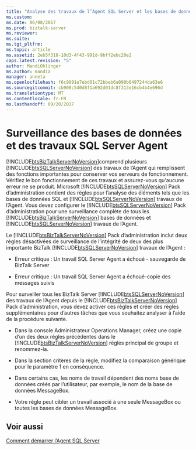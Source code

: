 ```yaml
---
title: "Analyse des travaux de l’Agent SQL Server et les bases de données | Documents Microsoft"
ms.custom: 
ms.date: 06/08/2017
ms.prod: biztalk-server
ms.reviewer: 
ms.suite: 
ms.tgt_pltfrm: 
ms.topic: article
ms.assetid: 2eb5f318-10d3-4f43-991d-9bff2ebc20e2
caps.latest.revision: "5"
author: MandiOhlinger
ms.author: mandia
manager: anneta
ms.openlocfilehash: f6c9991e7ebd61c72bbeb6a090b0497244da63e6
ms.sourcegitcommit: cb908c540d8f1a692d01dc8f313e16cb4b4e696d
ms.translationtype: MT
ms.contentlocale: fr-FR
ms.lasthandoff: 09/20/2017
---
```

# <a name="monitoring-sql-server-agent-jobs-and-databases"></a>Surveillance des bases de données et des travaux SQL Server Agent
[!INCLUDE[btsBizTalkServerNoVersion](../includes/btsbiztalkservernoversion-md.md)]comprend plusieurs [!INCLUDE[btsSQLServerNoVersion](../includes/btssqlservernoversion-md.md)] des travaux de l’Agent qui remplissent des fonctions importantes pour conserver vos serveurs de fonctionnement. Vérifiez le bon fonctionnement de ces travaux et assurez-vous qu'aucune erreur ne se produit. Microsoft [!INCLUDE[btsSQLServerNoVersion](../includes/btssqlservernoversion-md.md)] Pack d’administration contient des règles pour l’analyse des éléments tels que les bases de données SQL et [!INCLUDE[btsSQLServerNoVersion](../includes/btssqlservernoversion-md.md)] travaux de l’Agent. Vous devez configurer le [!INCLUDE[btsSQLServerNoVersion](../includes/btssqlservernoversion-md.md)] Pack d’administration pour une surveillance complète de tous les [!INCLUDE[btsBizTalkServerNoVersion](../includes/btsbiztalkservernoversion-md.md)] bases de données et [!INCLUDE[btsSQLServerNoVersion](../includes/btssqlservernoversion-md.md)] travaux de l’Agent.  
  
 Le [!INCLUDE[btsBizTalkServerNoVersion](../includes/btsbiztalkservernoversion-md.md)] Pack d’administration inclut deux règles désactivées de surveillance de l’intégrité de deux des plus importante BizTalk [!INCLUDE[btsSQLServerNoVersion](../includes/btssqlservernoversion-md.md)] travaux de l’Agent :  
  
-   Erreur critique : Un travail SQL Server Agent a échoué - sauvegarde de BizTalk Server  
  
-   Erreur critique : Un travail SQL Server Agent a échoué-copie des messages suivis  
  
 Pour surveiller tous les BizTalk Server [!INCLUDE[btsSQLServerNoVersion](../includes/btssqlservernoversion-md.md)] des travaux de l’Agent depuis le [!INCLUDE[btsBizTalkServerNoVersion](../includes/btsbiztalkservernoversion-md.md)] Pack d’administration, vous devez activer ces règles et créer des règles supplémentaires pour d’autres tâches que vous souhaitez analyser à l’aide de la procédure suivante.  
  
-   Dans la console Administrateur Operations Manager, créez une copie d’un des deux règles précédentes dans le [!INCLUDE[btsBizTalkServerNoVersion](../includes/btsbiztalkservernoversion-md.md)] règles principal de groupe et renommez-la.  
  
-   Dans la section critères de la règle, modifiez la comparaison générique pour le paramètre 1 en conséquence.  
  
-   Dans certains cas, les noms de travail dépendent des noms base de données créés par l’utilisateur, par exemple, le nom de la base de données MessageBox.  
  
-   Votre règle peut cibler un travail associé à une seule MessageBox ou toutes les bases de données MessageBox.  
  
## <a name="see-also"></a>Voir aussi  
 [Comment démarrer l’Agent SQL Server](../technical-guides/how-to-start-the-sql-server-agent.md)